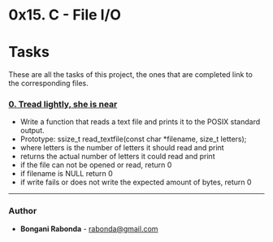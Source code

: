 # 0x15. C - File I/O

# Tasks

These are all the tasks of this project, the ones that are completed link to the corresponding files.

### [0. Tread lightly, she is near](./0-read_textfile.c)
*  Write a function that reads a text file and prints it to the POSIX standard output.
*  Prototype: ssize_t read_textfile(const char *filename, size_t letters);
*  where letters is the number of letters it should read and print
*  returns the actual number of letters it could read and print
*  if the file can not be opened or read, return 0
*  if filename is NULL return 0
*  if write fails or does not write the expected amount of bytes, return 0

---

### Author
* **Bongani Rabonda** - [rabonda@gmail.com](https://github.com/rabonda)
